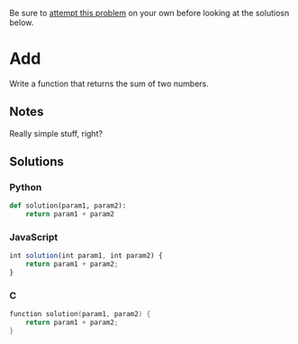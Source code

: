 Be sure to [attempt this problem](https://github.com/bsoist/codesignal-arcade-solutions) on your own before looking at the solutiosn below.
# Add
Write a function that returns the sum of two numbers.

## Notes
Really simple stuff, right?

## Solutions

### Python
```python
def solution(param1, param2):
    return param1 + param2
```

### JavaScript
```javascript
int solution(int param1, int param2) {
    return param1 + param2;
}
```

### C
```c
function solution(param1, param2) {
    return param1 + param2;
}
```